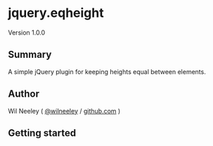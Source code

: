 # jquery.eqheight

Version 1.0.0

## Summary

A simple jQuery plugin for keeping heights equal between elements.

## Author

Wil Neeley ( [@wilneeley](http://twitter.com/wilneeley) / [github.com](https://github.com/Xaxis) )

## Getting started
